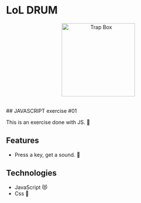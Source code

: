 # LoL DRUM
<p  align="center">
<img  src="https://media.giphy.com/media/gIHn0t7PNSzF7Xiw2b/giphy.gif"  height="200" alt="Trap Box">
</p>
<br/>
## JAVASCRIPT exercise #01 

This is an exercise done with JS. :art:

## Features
* Press a key, get a sound. :hatching_chick: 

## Technologies
* JavaScript :heart_eyes_cat:
* Css :nail_care:
